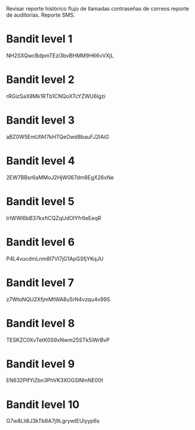 Revisar reporte histórico
flujo de llamadas
contraseñas de correos
reporte de auditorías.
Reporte SMS.

# Bandit level 1
NH2SXQwcBdpmTEzi3bvBHMM9H66vVXjL

# Bandit level 2
rRGizSaX8Mk1RTb1CNQoXTcYZWU6lgzi

# Bandit level 3
aBZ0W5EmUfAf7kHTQeOwd8bauFJ2lAiG

# Bandit level 4
2EW7BBsr6aMMoJ2HjW067dm8EgX26xNe

# Bandit level 5
lrIWWI6bB37kxfiCQZqUdOIYfr6eEeqR

# Bandit level 6
P4L4vucdmLnm8I7Vl7jG1ApGSfjYKqJU

# Bandit level 7
z7WtoNQU2XfjmMtWA8u5rN4vzqu4v99S

# Bandit level 8
TESKZC0XvTetK0S9xNwm25STk5iWrBvP

# Bandit level 9
EN632PlfYiZbn3PhVK3XOGSlNInNE00t

# Bandit level 10
G7w8LIi6J3kTb8A7j9LgrywtEUlyyp6s
